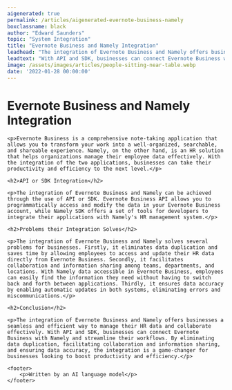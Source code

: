 ```yaml
---
aigenerated: true
permalink: /articles/aigenerated-evernote-business-namely
boxclassname: black
author: "Edward Saunders"
topic: "System Integration"
title: "Evernote Business and Namely Integration"
leadhead: "The integration of Evernote Business and Namely offers businesses a seamless and efficient way to manage their HR data and collaborate effectively"
leadtext: "With API and SDK, businesses can connect Evernote Business with Namely and streamline their workflows. By eliminating data duplication, facilitating collaboration and information sharing, and ensuring data accuracy, the integration is a game-changer for businesses looking to boost productivity and efficiency."
image: /assets/images/articles/people-sitting-near-table.webp
date: '2022-01-28 00:00:00'
---
```

<div class="arttext">
	<h1>Evernote Business and Namely Integration</h1>

	<p>Evernote Business is a comprehensive note-taking application that allows you to transform your work into a well-organized, searchable, and shareable experience. Namely, on the other hand, is an HR solution that helps organizations manage their employee data effectively. With the integration of the two applications, businesses can take their productivity and efficiency to the next level.</p>

	<h2>API or SDK Integration</h2>

	<p>The integration of Evernote Business and Namely can be achieved through the use of API or SDK. Evernote Business API allows you to programmatically access and modify the data in your Evernote Business account, while Namely SDK offers a set of tools for developers to integrate their applications with Namely's HR management system.</p>

	<h2>Problems their Integration Solves</h2>

	<p>The integration of Evernote Business and Namely solves several problems for businesses. Firstly, it eliminates data duplication and saves time by allowing employees to access and update their HR data directly from Evernote Business. Secondly, it facilitates collaboration and information sharing among teams, departments, and locations. With Namely data accessible in Evernote Business, employees can easily find the information they need without having to switch back and forth between applications. Thirdly, it ensures data accuracy by enabling automatic updates in both systems, eliminating errors and miscommunications.</p>

	<h2>Conclusion</h2>

	<p>The integration of Evernote Business and Namely offers businesses a seamless and efficient way to manage their HR data and collaborate effectively. With API and SDK, businesses can connect Evernote Business with Namely and streamline their workflows. By eliminating data duplication, facilitating collaboration and information sharing, and ensuring data accuracy, the integration is a game-changer for businesses looking to boost productivity and efficiency.</p>

	<footer>
		<p>Written by an AI language model</p>
	</footer>
</div>